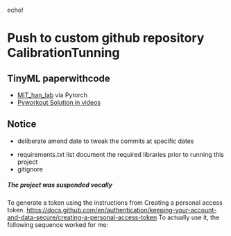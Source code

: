 echo!
# Push to custom github repository CalibrationTunning

## TinyML paperwithcode
* [MIT_han_lab](https://paperswithcode.com/paper/tiny-transfer-learning-towards-memory) via Pytorch
* [Pyworkout Solution in videos](https://livebook.manning.com/video/python-workout)

## Notice

- deliberate amend date to tweak the commits at specific dates

* requirements.txt list document the required libraries prior to running this project
* gitignore


##### The project was suspended vocally

To generate a token using the instructions from Creating a personal access token.
https://docs.github.com/en/authentication/keeping-your-account-and-data-secure/creating-a-personal-access-token
To actually use it, the following sequence worked for me:
